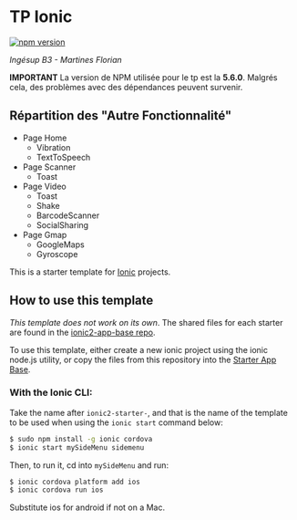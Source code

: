 # TP Ionic

[![npm version](https://badge.fury.io/js/npm.svg)](https://badge.fury.io/js/npm)

*Ingésup B3 - Martines Florian*

**IMPORTANT**
La version de NPM utilisée pour le tp est la **5.6.0**. Malgrés cela, des problèmes avec des dépendances peuvent survenir.

## Répartition des "Autre Fonctionnalité"

* Page Home
  * Vibration
  * TextToSpeech
* Page Scanner
  * Toast
* Page Video
  * Toast
  * Shake
  * BarcodeScanner
  * SocialSharing
* Page Gmap
  * GoogleMaps
  * Gyroscope

This is a starter template for [Ionic](http://ionicframework.com/docs/) projects.

## How to use this template

*This template does not work on its own*. The shared files for each starter are found in the [ionic2-app-base repo](https://github.com/ionic-team/ionic2-app-base).

To use this template, either create a new ionic project using the ionic node.js utility, or copy the files from this repository into the [Starter App Base](https://github.com/ionic-team/ionic2-app-base).

### With the Ionic CLI:

Take the name after `ionic2-starter-`, and that is the name of the template to be used when using the `ionic start` command below:

```bash
$ sudo npm install -g ionic cordova
$ ionic start mySideMenu sidemenu
```

Then, to run it, cd into `mySideMenu` and run:

```bash
$ ionic cordova platform add ios
$ ionic cordova run ios
```

Substitute ios for android if not on a Mac.

